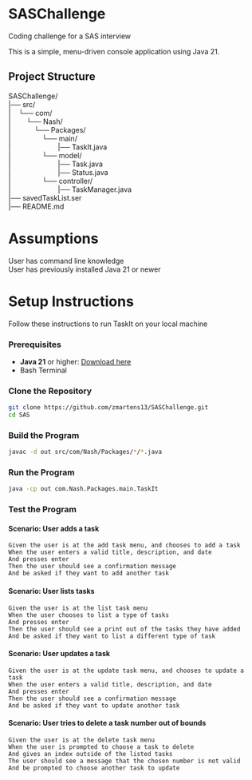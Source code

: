 # SASChallenge
Coding challenge for a SAS interview

This is a simple, menu-driven console application using Java 21.

## Project Structure

SASChallenge/  
|── src/  
|&nbsp;&nbsp;&nbsp;&nbsp;└── com/  
|&nbsp;&nbsp;&nbsp;&nbsp;&nbsp;&nbsp;&nbsp;&nbsp;└── Nash/  
|&nbsp;&nbsp;&nbsp;&nbsp;&nbsp;&nbsp;&nbsp;&nbsp;&nbsp;&nbsp;&nbsp;&nbsp;└── Packages/  
|&nbsp;&nbsp;&nbsp;&nbsp;&nbsp;&nbsp;&nbsp;&nbsp;&nbsp;&nbsp;&nbsp;&nbsp;&nbsp;&nbsp;&nbsp;&nbsp;└── main/  
|&nbsp;&nbsp;&nbsp;&nbsp;&nbsp;&nbsp;&nbsp;&nbsp;&nbsp;&nbsp;&nbsp;&nbsp;&nbsp;&nbsp;&nbsp;&nbsp;&nbsp;&nbsp;&nbsp;&nbsp;&nbsp;&nbsp;&nbsp;&nbsp;|── TaskIt.java  
|&nbsp;&nbsp;&nbsp;&nbsp;&nbsp;&nbsp;&nbsp;&nbsp;&nbsp;&nbsp;&nbsp;&nbsp;&nbsp;&nbsp;&nbsp;&nbsp;└── model/  
|&nbsp;&nbsp;&nbsp;&nbsp;&nbsp;&nbsp;&nbsp;&nbsp;&nbsp;&nbsp;&nbsp;&nbsp;&nbsp;&nbsp;&nbsp;&nbsp;&nbsp;&nbsp;&nbsp;&nbsp;&nbsp;&nbsp;&nbsp;&nbsp;|── Task.java  
|&nbsp;&nbsp;&nbsp;&nbsp;&nbsp;&nbsp;&nbsp;&nbsp;&nbsp;&nbsp;&nbsp;&nbsp;&nbsp;&nbsp;&nbsp;&nbsp;&nbsp;&nbsp;&nbsp;&nbsp;&nbsp;&nbsp;&nbsp;&nbsp;|── Status.java  
|&nbsp;&nbsp;&nbsp;&nbsp;&nbsp;&nbsp;&nbsp;&nbsp;&nbsp;&nbsp;&nbsp;&nbsp;&nbsp;&nbsp;&nbsp;&nbsp;└── controller/  
|&nbsp;&nbsp;&nbsp;&nbsp;&nbsp;&nbsp;&nbsp;&nbsp;&nbsp;&nbsp;&nbsp;&nbsp;&nbsp;&nbsp;&nbsp;&nbsp;&nbsp;&nbsp;&nbsp;&nbsp;&nbsp;&nbsp;&nbsp;&nbsp;|── TaskManager.java  
|── savedTaskList.ser  
|── README.md  

# Assumptions

User has command line knowledge  
User has previously installed Java 21 or newer


# Setup Instructions

Follow these instructions to run TaskIt on your local machine

### Prerequisites

- **Java 21** or higher: [Download here](https://jdk.java.net/21/)
- Bash Terminal

### Clone the Repository

```bash
git clone https://github.com/zmartens13/SASChallenge.git
cd SAS
```

### Build the Program

```bash
javac -d out src/com/Nash/Packages/*/*.java
```

### Run the Program

```bash
java -cp out com.Nash.Packages.main.TaskIt
```

### Test the Program
#### Scenario: User adds a task  
    Given the user is at the add task menu, and chooses to add a task  
    When the user enters a valid title, description, and date  
    And presses enter
    Then the user should see a confirmation message
    And be asked if they want to add another task  

#### Scenario: User lists tasks
    Given the user is at the list task menu
    When the user chooses to list a type of tasks
    And presses enter
    Then the user should see a print out of the tasks they have added
    And be asked if they want to list a different type of task  

#### Scenario: User updates a task
    Given the user is at the update task menu, and chooses to update a task
    When the user enters a valid title, description, and date
    And presses enter
    Then the user should see a confirmation message
    And be asked if they want to update another task

#### Scenario: User tries to delete a task number out of bounds
    Given the user is at the delete task menu
    When the user is prompted to choose a task to delete
    And gives an index outside of the listed tasks
    The user should see a message that the chosen number is not valid
    And be prompted to choose another task to update

